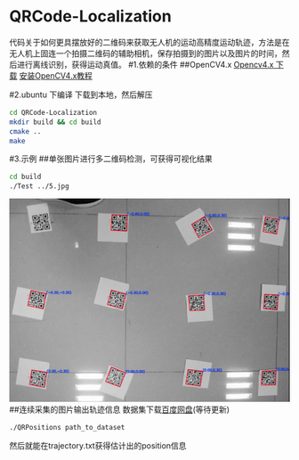 QRCode-Localization
===
代码关于如何更具摆放好的二维码来获取无人机的运动高精度运动轨迹，方法是在无人机上固连一个拍摄二维码的辅助相机，保存拍摄到的图片以及图片的时间，然后进行离线识别，获得运动真值。
#1.依赖的条件
##OpenCV4.x
[Opencv4.x 下载](https://github.com/opencv/opencv/archive/4.3.0.zip)
[安装OpenCV4.x教程](https://blog.csdn.net/learning_tortosie/article/details/80594399)

#2.ubuntu 下编译
下载到本地，然后解压
```bash
cd QRCode-Localization
mkdir build && cd build
cmake ..
make
```


#3.示例
##单张图片进行多二维码检测，可获得可视化结果
```bash
cd build
./Test ../5.jpg
```
![单张图片运行结果](https://github.com/jlm345/QRCode-Localization/blob/master/result.png)
##连续采集的图片输出轨迹信息 数据集下载[百度网盘](www.baidu.com)(等待更新)
```bash
./QRPositions path_to_dataset
```
然后就能在trajectory.txt获得估计出的position信息
